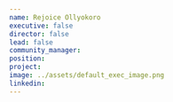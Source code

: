 ```yaml
---
name: Rejoice Ollyokoro
executive: false
director: false
lead: false
community_manager:   
position:  
project:  
image: ../assets/default_exec_image.png
linkedin: 
---
```

